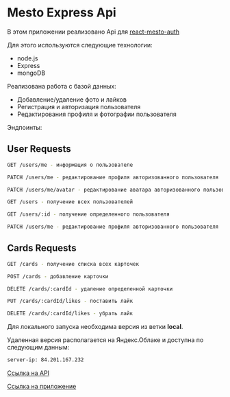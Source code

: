 # Mesto Express Api

В этом приложении реализовано Api для [react-mesto-auth](https://github.com/igor0sipov/react-mesto-auth)

Для этого используются следующие технологии:

- node.js
- Express
- mongoDB

Реализована работа с базой данных:

- Добавление/удаление фото и лайков
- Регистрация и авторизация пользователя
- Редактирования профиля и фотографии пользователя

Эндпоинты:

## User Requests

```bash
GET /users/me - информация о пользователе
```

```bash
PATCH /users/me - редактирование профиля авторизованного пользователя
```

```bash
PATCH /users/me/avatar - редактирование аватара авторизованного пользователя
```

```bash
GET /users - получение всех пользователей
```

```bash
GET /users/:id - получение определенного пользователя
```

```bash
PATCH /users/me - редактирование профиля авторизованного пользователя
```

## Cards Requests

```bash
GET /cards - получение списка всех карточек
```

```bash
POST /cards - добавление карточки
```

```bash
DELETE /cards/:cardId - удаление определенной карточки
```

```bash
PUT /cards/:cardId/likes - поставить лайк
```

```bash
DELETE /cards/:cardId/likes - убрать лайк
```

Для локального запуска необходима версия из ветки **local**.

Удаленная версия располагается на Яндекс.Облаке и доступна по следующим данным:

```bash
server-ip: 84.201.167.232
```

[Ссылка на API](https://api.mesto.fakealien.students.nomoredomains.icu/)

[Ссылка на приложение](https://mesto.fakealien.students.nomoredomains.icu/)
